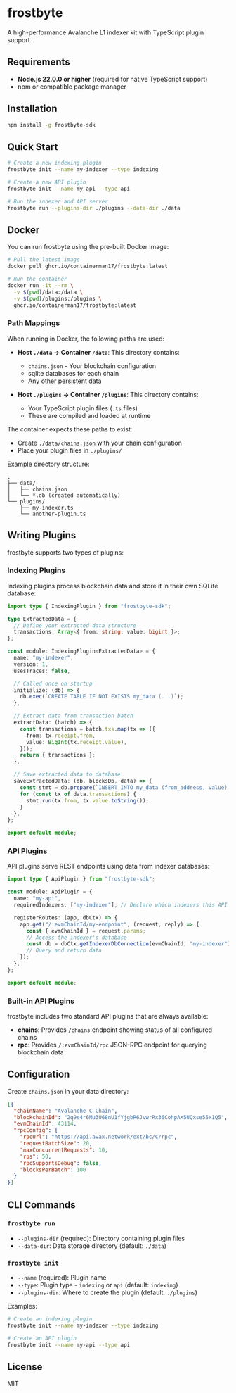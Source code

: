 # frostbyte

A high-performance Avalanche L1 indexer kit with TypeScript plugin support.

## Requirements

- **Node.js 22.0.0 or higher** (required for native TypeScript support)
- npm or compatible package manager

## Installation

```bash
npm install -g frostbyte-sdk
```

## Quick Start

```bash
# Create a new indexing plugin
frostbyte init --name my-indexer --type indexing

# Create a new API plugin
frostbyte init --name my-api --type api

# Run the indexer and API server
frostbyte run --plugins-dir ./plugins --data-dir ./data
```

## Docker

You can run frostbyte using the pre-built Docker image:

```bash
# Pull the latest image
docker pull ghcr.io/containerman17/frostbyte:latest

# Run the container
docker run -it --rm \
  -v $(pwd)/data:/data \
  -v $(pwd)/plugins:/plugins \
  ghcr.io/containerman17/frostbyte:latest
```

### Path Mappings

When running in Docker, the following paths are used:

- **Host `./data` → Container `/data`**: This directory contains:
  - `chains.json` - Your blockchain configuration
  - sqlite databases for each chain
  - Any other persistent data

- **Host `./plugins` → Container `/plugins`**: This directory contains:
  - Your TypeScript plugin files (`.ts` files)
  - These are compiled and loaded at runtime

The container expects these paths to exist:

- Create `./data/chains.json` with your chain configuration
- Place your plugin files in `./plugins/`

Example directory structure:

```
.
├── data/
│   ├── chains.json
│   └── *.db (created automatically)
└── plugins/
    ├── my-indexer.ts
    └── another-plugin.ts
```

## Writing Plugins

frostbyte supports two types of plugins:

### Indexing Plugins

Indexing plugins process blockchain data and store it in their own SQLite
database:

```typescript
import type { IndexingPlugin } from "frostbyte-sdk";

type ExtractedData = {
  // Define your extracted data structure
  transactions: Array<{ from: string; value: bigint }>;
};

const module: IndexingPlugin<ExtractedData> = {
  name: "my-indexer",
  version: 1,
  usesTraces: false,

  // Called once on startup
  initialize: (db) => {
    db.exec(`CREATE TABLE IF NOT EXISTS my_data (...)`);
  },

  // Extract data from transaction batch
  extractData: (batch) => {
    const transactions = batch.txs.map(tx => ({
      from: tx.receipt.from,
      value: BigInt(tx.receipt.value),
    }));
    return { transactions };
  },

  // Save extracted data to database
  saveExtractedData: (db, blocksDb, data) => {
    const stmt = db.prepare(`INSERT INTO my_data (from_address, value) VALUES (?, ?)`);
    for (const tx of data.transactions) {
      stmt.run(tx.from, tx.value.toString());
    }
  },
};

export default module;
```

### API Plugins

API plugins serve REST endpoints using data from indexer databases:

```typescript
import type { ApiPlugin } from "frostbyte-sdk";

const module: ApiPlugin = {
  name: "my-api",
  requiredIndexers: ["my-indexer"], // Declare which indexers this API needs

  registerRoutes: (app, dbCtx) => {
    app.get("/:evmChainId/my-endpoint", (request, reply) => {
      const { evmChainId } = request.params;
      // Access the indexer's database
      const db = dbCtx.getIndexerDbConnection(evmChainId, "my-indexer");
      // Query and return data
    });
  },
};

export default module;
```

### Built-in API Plugins

frostbyte includes two standard API plugins that are always available:

- **chains**: Provides `/chains` endpoint showing status of all configured
  chains
- **rpc**: Provides `/:evmChainId/rpc` JSON-RPC endpoint for querying blockchain
  data

## Configuration

Create `chains.json` in your data directory:

```json
[{
  "chainName": "Avalanche C-Chain",
  "blockchainId": "2q9e4r6Mu3U68nU1fYjgbR6JvwrRx36CohpAX5UQxse55x1Q5",
  "evmChainId": 43114,
  "rpcConfig": {
    "rpcUrl": "https://api.avax.network/ext/bc/C/rpc",
    "requestBatchSize": 20,
    "maxConcurrentRequests": 10,
    "rps": 50,
    "rpcSupportsDebug": false,
    "blocksPerBatch": 100
  }
}]
```

## CLI Commands

### `frostbyte run`

- `--plugins-dir` (required): Directory containing plugin files
- `--data-dir`: Data storage directory (default: `./data`)

### `frostbyte init`

- `--name` (required): Plugin name
- `--type`: Plugin type - `indexing` or `api` (default: `indexing`)
- `--plugins-dir`: Where to create the plugin (default: `./plugins`)

Examples:

```bash
# Create an indexing plugin
frostbyte init --name my-indexer --type indexing

# Create an API plugin
frostbyte init --name my-api --type api
```

## License

MIT
